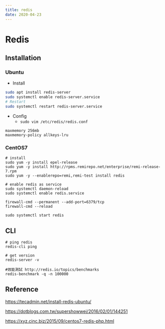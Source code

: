 ```yaml
---
title: redis
date: 2020-04-23
---
```

# Redis
## Installation
### Ubuntu

* Install

```bash
sudo apt install redis-server
sudo systemctl enable redis-server.service
# Restart
sudo systemctl restart redis-server.service
```

* Config
    * `sudo vim /etc/redis/redis.conf`

```
maxmemory 256mb
maxmemory-policy allkeys-lru
```

### CentOS7

```bash=
# install
sudo yum -y install epel-release
sudo yum -y install http://rpms.remirepo.net/enterprise/remi-release-7.rpm
sudo yum -y --enablerepo=remi,remi-test install redis

# enable redis as service
sudo systemctl daemon-reload
sudo systemctl enable redis.service

firewall-cmd --permanent --add-port=6379/tcp
firewall-cmd --reload

sudo systemctl start redis
```

## CLI

```bash=
# ping redis
redis-cli ping

# get version
redis-server -v

#效能測試 http://redis.io/topics/benchmarks
redis-benchmark -q -n 100000
```

## Reference

<https://tecadmin.net/install-redis-ubuntu/>

<https://dotblogs.com.tw/supershowwei/2016/02/01/144251>

<https://xyz.cinc.biz/2015/09/centos7-redis-php.html>